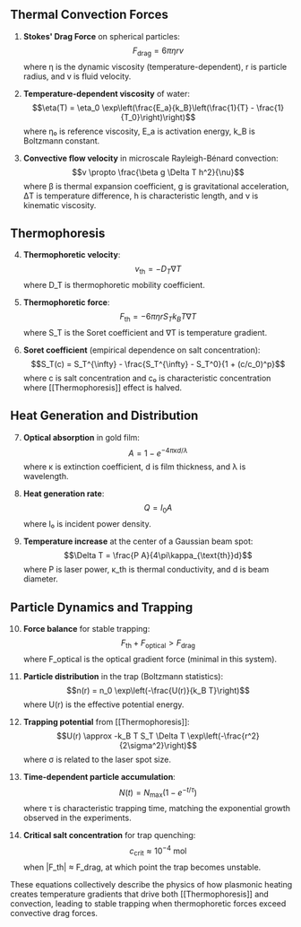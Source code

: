 
## Thermal Convection Forces

1. **Stokes' Drag Force** on spherical particles: $$F_{\text{drag}} = 6\pi\eta r v$$ where η is the dynamic viscosity (temperature-dependent), r is particle radius, and v is fluid velocity.
    
2. **Temperature-dependent viscosity** of water: $$\eta(T) = \eta_0 \exp\left(\frac{E_a}{k_B}\left(\frac{1}{T} - \frac{1}{T_0}\right)\right)$$ where η₀ is reference viscosity, E_a is activation energy, k_B is Boltzmann constant.
    
3. **Convective flow velocity** in microscale Rayleigh-Bénard convection: $$v \propto \frac{\beta g \Delta T h^2}{\nu}$$ where β is thermal expansion coefficient, g is gravitational acceleration, ΔT is temperature difference, h is characteristic length, and ν is kinematic viscosity.
    

## Thermophoresis

4. **Thermophoretic velocity**: $$v_{\text{th}} = -D_T \nabla T$$ where D_T is thermophoretic mobility coefficient.
    
5. **Thermophoretic force**: $$F_{\text{th}} = -6\pi\eta r S_T k_B T \nabla T$$ where S_T is the Soret coefficient and ∇T is temperature gradient.
    
6. **Soret coefficient** (empirical dependence on salt concentration): $$S_T(c) = S_T^{\infty} - \frac{S_T^{\infty} - S_T^0}{1 + (c/c_0)^p}$$ where c is salt concentration and c₀ is characteristic concentration where [[Thermophoresis]] effect is halved.
    

## Heat Generation and Distribution

7. **Optical absorption** in gold film: $$A = 1 - e^{-4\pi\kappa d/\lambda}$$ where κ is extinction coefficient, d is film thickness, and λ is wavelength.
    
8. **Heat generation rate**: $$Q = I_0 A$$ where I₀ is incident power density.
    
9. **Temperature increase** at the center of a Gaussian beam spot: $$\Delta T = \frac{P A}{4\pi\kappa_{\text{th}}d}$$ where P is laser power, κ_th is thermal conductivity, and d is beam diameter.
    

## Particle Dynamics and Trapping

10. **Force balance** for stable trapping: $$F_{\text{th}} + F_{\text{optical}} > F_{\text{drag}}$$ where F_optical is the optical gradient force (minimal in this system).
    
11. **Particle distribution** in the trap (Boltzmann statistics): $$n(r) = n_0 \exp\left(-\frac{U(r)}{k_B T}\right)$$ where U(r) is the effective potential energy.
    
12. **Trapping potential** from [[Thermophoresis]]: $$U(r) \approx -k_B T S_T \Delta T \exp\left(-\frac{r^2}{2\sigma^2}\right)$$ where σ is related to the laser spot size.
    
13. **Time-dependent particle accumulation**: $$N(t) = N_{\text{max}}(1 - e^{-t/\tau})$$ where τ is characteristic trapping time, matching the exponential growth observed in the experiments.
    
14. **Critical salt concentration** for trap quenching: $$c_{\text{crit}} \approx 10^{-4} \text{ mol}$$ when |F_th| ≈ F_drag, at which point the trap becomes unstable.
    

These equations collectively describe the physics of how plasmonic heating creates temperature gradients that drive both [[Thermophoresis]] and convection, leading to stable trapping when thermophoretic forces exceed convective drag forces.